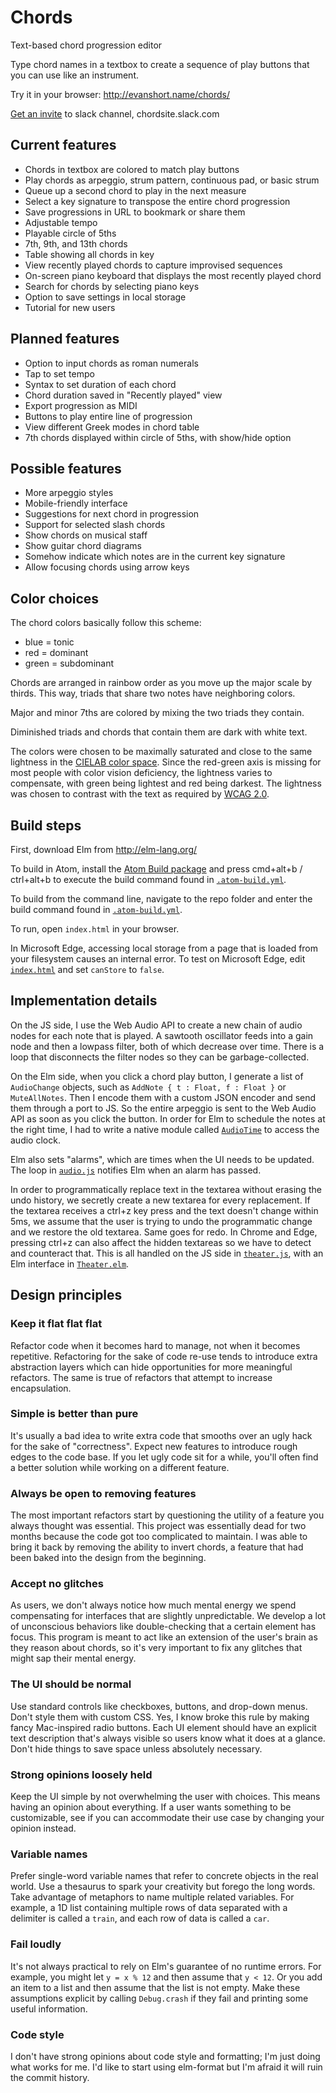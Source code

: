 # Chords
Text-based chord progression editor

Type chord names in a textbox to create a sequence of play buttons that you
can use like an instrument.

Try it in your browser: http://evanshort.name/chords/

[Get an invite](https://join.slack.com/t/chordsite/shared_invite/enQtNDIwMTU5ODM5MzM0LWVkZDhhODllOGNjMDdmMzZjMDRmYTExNTY5YTg0NWRhZWViMTUyYWIxYmRiNmY3YTkyNjA3NjczZTFlMTZkMTI) to slack channel, chordsite.slack.com

## Current features
- Chords in textbox are colored to match play buttons
- Play chords as arpeggio, strum pattern, continuous pad, or basic strum
- Queue up a second chord to play in the next measure
- Select a key signature to transpose the entire chord progression
- Save progressions in URL to bookmark or share them
- Adjustable tempo
- Playable circle of 5ths
- 7th, 9th, and 13th chords
- Table showing all chords in key
- View recently played chords to capture improvised sequences
- On-screen piano keyboard that displays the most recently played chord
- Search for chords by selecting piano keys
- Option to save settings in local storage
- Tutorial for new users

## Planned features
- Option to input chords as roman numerals
- Tap to set tempo
- Syntax to set duration of each chord
- Chord duration saved in "Recently played" view
- Export progression as MIDI
- Buttons to play entire line of progression
- View different Greek modes in chord table
- 7th chords displayed within circle of 5ths, with show/hide option

## Possible features
- More arpeggio styles
- Mobile-friendly interface
- Suggestions for next chord in progression
- Support for selected slash chords
- Show chords on musical staff
- Show guitar chord diagrams
- Somehow indicate which notes are in the current key signature
- Allow focusing chords using arrow keys

## Color choices
The chord colors basically follow this scheme:
- blue = tonic
- red = dominant
- green = subdominant

Chords are arranged in rainbow order as you move up the major scale by thirds.
This way, triads that share two notes have neighboring colors.

Major and minor 7ths are colored by mixing the two triads they contain.

Diminished triads and chords that contain them are dark with white text.

The colors were chosen to be maximally saturated and close to the same
lightness in the
[CIELAB color space](https://en.wikipedia.org/wiki/CIELAB_color_space).
Since the red-green axis is missing for most people with color vision
deficiency, the lightness varies to compensate, with green being lightest and
red being darkest. The lightness was chosen to contrast with the text as
required by
[WCAG 2.0](https://www.w3.org/TR/UNDERSTANDING-WCAG20/visual-audio-contrast-contrast.html).

## Build steps
First, download Elm from http://elm-lang.org/

To build in Atom, install the
[Atom Build package](https://atom.io/packages/build) and press cmd+alt+b /
ctrl+alt+b to execute the build command found in
[`.atom-build.yml`](https://github.com/evanshort73/chords/blob/master/.atom-build.yml).

To build from the command line, navigate to the repo folder and enter the
build command found in
[`.atom-build.yml`](https://github.com/evanshort73/chords/blob/master/.atom-build.yml).

To run, open `index.html` in your browser.

In Microsoft Edge, accessing local storage from a page that is loaded from
your filesystem causes an internal error. To test on Microsoft Edge, edit
[`index.html`](https://github.com/evanshort73/chords/blob/master/index.html)
and set `canStore` to `false`.

## Implementation details
On the JS side, I use the Web Audio API to create a new chain of audio nodes
for each note that is played. A sawtooth oscillator feeds into a gain node
and then a lowpass filter, both of which decrease over time. There is a loop
that disconnects the filter nodes so they can be garbage-collected.

On the Elm side, when you click a chord play button, I generate a list of
`AudioChange` objects, such as `AddNote { t : Float, f : Float }` or
`MuteAllNotes`. Then I encode them with a custom JSON encoder and send them
through a port to JS. So the entire arpeggio is sent to the Web Audio API as
soon as you click the button. In order for Elm to schedule the notes at the
right time, I had to write a native module called
[`AudioTime`](https://github.com/evanshort73/chords/blob/master/src/AudioTime.elm)
to access the audio clock.

Elm also sets "alarms", which are times when the UI needs to be updated. The
loop in [`audio.js`](https://github.com/evanshort73/chords/blob/master/audio.js)
notifies Elm when an alarm has passed.

In order to programmatically replace text in the textarea without erasing the
undo history, we secretly create a new textarea for every replacement. If the
textarea receives a ctrl+z key press and the text doesn't change within 5ms,
we assume that the user is trying to undo the programmatic change and we
restore the old textarea. Same goes for redo. In Chrome and Edge, pressing
ctrl+z can also affect the hidden textareas so we have to detect and
counteract that. This is all handled on the JS side in
[`theater.js`](https://github.com/evanshort73/chords/blob/master/theater.js),
with an Elm interface in
[`Theater.elm`](https://github.com/evanshort73/chords/blob/master/src/Theater.elm).

## Design principles

### Keep it flat flat flat
Refactor code when it becomes hard to manage, not when it becomes repetitive.
Refactoring for the sake of code re-use tends to introduce extra abstraction
layers which can hide opportunities for more meaningful refactors. The same
is true of refactors that attempt to increase encapsulation.

### Simple is better than pure
It's usually a bad idea to write extra code that smooths over an ugly hack for
the sake of "correctness". Expect new features to introduce rough edges to the
code base. If you let ugly code sit for a while, you'll often find a better
solution while working on a different feature.

### Always be open to removing features
The most important refactors start by questioning the utility of a feature you
always thought was essential. This project was essentially dead for two months
because the code got too complicated to maintain. I was able to bring it back
by removing the ability to invert chords, a feature that had been baked into
the design from the beginning.

### Accept no glitches
As users, we don't always notice how much mental energy we spend compensating
for interfaces that are slightly unpredictable. We develop a lot of
unconscious behaviors like double-checking that a certain element has focus.
This program is meant to act like an extension of the user's brain as they
reason about chords, so it's very important to fix any glitches that might sap
their mental energy.

### The UI should be normal
Use standard controls like checkboxes, buttons, and drop-down menus. Don't
style them with custom CSS. Yes, I know broke this rule by making fancy
Mac-inspired radio buttons. Each UI element should have an explicit text
description that's always visible so users know what it does at a glance.
Don't hide things to save space unless absolutely necessary.

### Strong opinions loosely held
Keep the UI simple by not overwhelming the user with choices. This means
having an opinion about everything. If a user wants something to be
customizable, see if you can accommodate their use case by changing your
opinion instead.

### Variable names
Prefer single-word variable names that refer to concrete objects in the real
world. Use a thesaurus to spark your creativity but forego the long words.
Take advantage of metaphors to name multiple related variables. For example, a
1D list containing multiple rows of data separated with a delimiter is called
a `train`, and each row of data is called a `car`.

### Fail loudly
It's not always practical to rely on Elm's guarantee of no runtime errors. For
example, you might let `y = x % 12` and then assume that `y < 12`. Or you
add an item to a list and then assume that the list is not empty. Make these
assumptions explicit by calling `Debug.crash` if they fail and printing some
useful information.

### Code style
I don't have strong opinions about code style and formatting; I'm just doing
what works for me. I'd like to start using elm-format but I'm afraid it will
ruin the commit history.
